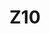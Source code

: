 ---
basin: 'No'
cudn: true
floor: Ground
grade: 6
images:
- /assets/images/rooms/noc/z10%201.jpg
living_room: 'No'
location: North Court
name: Z10
network: Wired and Wireless
title: Z10
---